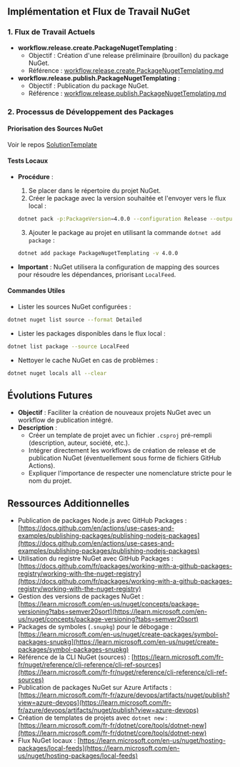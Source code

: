 ## Implémentation et Flux de Travail NuGet

### 1. Flux de Travail Actuels

*   **workflow.release.create.PackageNugetTemplating** :
    *   Objectif : Création d'une release préliminaire (brouillon) du package NuGet.
    *   Référence : [workflow.release.create.PackageNugetTemplating.md](https://github.com/Microservice-Architecture-NET-A-Rename/Package-Nuget-Templating/blob/main/PackageNugetTemplating/docs/workflow.release.create.PackageNugetTemplating.md)
*   **workflow.release.publish.PackageNugetTemplating** :
    *   Objectif : Publication du package NuGet.
    *   Référence : [workflow.release.publish.PackageNugetTemplating.md](https://github.com/Microservice-Architecture-NET-A-Rename/Package-Nuget-Templating/blob/main/PackageNugetTemplating/docs/workflow.release.publish.PackageNugetTemplating.md)

### 2. Processus de Développement des Packages

#### Priorisation des Sources NuGet

Voir le repos [SolutionTemplate](https://github.com/Microservice-Architecture-NET-A-Rename/SolutionTemplate)


#### Tests Locaux

*   **Procédure** :
    1.  Se placer dans le répertoire du projet NuGet.
    2.  Créer le package avec la version souhaitée et l'envoyer vers le flux local :

    ```bash
    dotnet pack -p:PackageVersion=4.0.0 --configuration Release --output C:\LocalNuGet
    ```

    3.  Ajouter le package au projet en utilisant la commande `dotnet add package` :

    ```bash
    dotnet add package PackageNugetTemplating -v 4.0.0
    ```

*   **Important** : NuGet utilisera la configuration de mapping des sources pour résoudre les dépendances, priorisant `LocalFeed`.

#### Commandes Utiles

*   Lister les sources NuGet configurées :

```bash
dotnet nuget list source --format Detailed
```

*   Lister les packages disponibles dans le flux local :

```bash
dotnet list package --source LocalFeed
```

*   Nettoyer le cache NuGet en cas de problèmes :

```bash
dotnet nuget locals all --clear
```

## Évolutions Futures

*   **Objectif** : Faciliter la création de nouveaux projets NuGet avec un workflow de publication intégré.
*   **Description** :
    *   Créer un template de projet avec un fichier `.csproj` pré-rempli (description, auteur, société, etc.).
    *   Intégrer directement les workflows de création de release et de publication NuGet (éventuellement sous forme de fichiers GitHub Actions).
    *   Expliquer l'importance de respecter une nomenclature stricte pour le nom du projet.

## Ressources Additionnelles

*   Publication de packages Node.js avec GitHub Packages : [https://docs.github.com/en/actions/use-cases-and-examples/publishing-packages/publishing-nodejs-packages](https://docs.github.com/en/actions/use-cases-and-examples/publishing-packages/publishing-nodejs-packages)
*   Utilisation du registre NuGet avec GitHub Packages : [https://docs.github.com/fr/packages/working-with-a-github-packages-registry/working-with-the-nuget-registry](https://docs.github.com/fr/packages/working-with-a-github-packages-registry/working-with-the-nuget-registry)
*   Gestion des versions de packages NuGet : [https://learn.microsoft.com/en-us/nuget/concepts/package-versioning?tabs=semver20sort](https://learn.microsoft.com/en-us/nuget/concepts/package-versioning?tabs=semver20sort)
*   Packages de symboles (`.snupkg`) pour le débogage : [https://learn.microsoft.com/en-us/nuget/create-packages/symbol-packages-snupkg](https://learn.microsoft.com/en-us/nuget/create-packages/symbol-packages-snupkg)
*   Référence de la CLI NuGet (sources) : [https://learn.microsoft.com/fr-fr/nuget/reference/cli-reference/cli-ref-sources](https://learn.microsoft.com/fr-fr/nuget/reference/cli-reference/cli-ref-sources)
*   Publication de packages NuGet sur Azure Artifacts : [https://learn.microsoft.com/fr-fr/azure/devops/artifacts/nuget/publish?view=azure-devops](https://learn.microsoft.com/fr-fr/azure/devops/artifacts/nuget/publish?view=azure-devops)
*   Création de templates de projets avec `dotnet new` : [https://learn.microsoft.com/fr-fr/dotnet/core/tools/dotnet-new](https://learn.microsoft.com/fr-fr/dotnet/core/tools/dotnet-new)
*   Flux NuGet locaux : [https://learn.microsoft.com/en-us/nuget/hosting-packages/local-feeds](https://learn.microsoft.com/en-us/nuget/hosting-packages/local-feeds)



